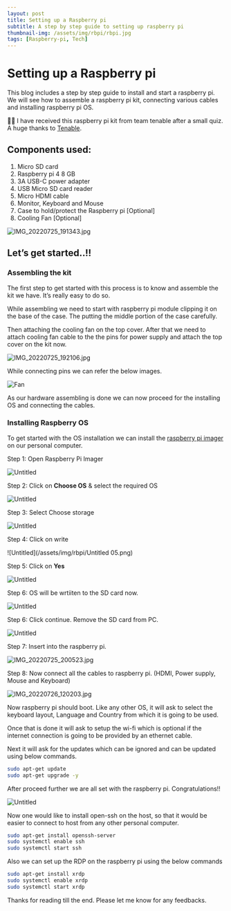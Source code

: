```yaml
---
layout: post
title: Setting up a Raspberry pi 
subtitle: A step by step guide to setting up raspberry pi
thumbnail-img: /assets/img/rbpi/rbpi.jpg
tags: [Raspberry-pi, Tech]
---
```


# Setting up a Raspberry pi


This blog includes a step by step guide to install and start a raspberry pi. We will see how to assemble a raspberry pi kit, connecting various cables and installing raspberry pi OS.

🙏🏻 I have received this raspberry pi kit from team tenable after a small quiz. A huge thanks to [Tenable](https://www.tenable.com/campaigns/nessus-on-raspberrypi).



## Components used:

1. Micro SD card
2. Raspberry pi 4 8 GB
3. 3A USB-C power adapter
4. USB Micro SD card reader
5. Micro HDMI cable
6. Monitor, Keyboard and Mouse
7. Case to hold/protect the Raspberry pi [Optional]
8. Cooling Fan [Optional]

![IMG_20220725_191343.jpg](/assets/img/rbpi/IMG_20220725_191343.jpg)

## Let’s get started..!!

### Assembling the kit

The first step to get started with this process is to know and assemble the kit we have. It’s really easy to do so. 

While assembling we need to start with raspberry pi module clipping it on the base of the case. The putting the middle portion of the case carefully. 

Then attaching the cooling fan on the top cover. After that we need to attach cooling fan cable to the the pins for power supply and attach the top cover on the kit now.  

![IMG_20220725_192106.jpg](/assets/img/rbpi/IMG_20220725_192106.jpg)

While connecting pins we can refer the below images.

![Fan](/assets/img/rbpi/fan.jpg)


As our hardware assembling is done we can now proceed for the installing OS and connecting the cables.

### Installing Raspberry OS

To get started with the OS installation we can install the [raspberry pi imager](https://downloads.raspberrypi.org/imager/imager_latest.exe) on our personal computer. 

Step 1: Open Raspberry Pi Imager

![Untitled](/assets/img/rbpi/Untitled%202.png)

Step 2: Click on **Choose OS** & select the required OS

![Untitled](/assets/img/rbpi/Untitled%203.png)

Step 3: Select Choose storage 

![Untitled](/assets/img/rbpi/Untitled%204.png)

Step 4: Click on write

![Untitled](/assets/img/rbpi/Untitled 05.png)

Step 5: Click on **Yes**

![Untitled](/assets/img/rbpi/Untitled%206.png)

Step 6: OS will be wrtiiten to the SD card now.

![Untitled](/assets/img/rbpi/Untitled%207.png)

Step 6: Click continue. Remove the SD card from PC. 

![Untitled](/assets/img/rbpi/Untitled%208.png)

Step 7: Insert into the raspberry pi.

![IMG_20220725_200523.jpg](/assets/img/rbpi/IMG_20220725_200523.jpg)

Step 8: Now connect all the cables to raspberry pi. (HDMI, Power supply, Mouse and Keyboard)

![IMG_20220726_120203.jpg](/assets/img/rbpi/IMG_20220726_120203.jpg)

Now raspberry pi should boot. Like any other OS, it will ask to select the keyboard layout, Language and Country from which it is going to be used. 

Once that is done it will ask to setup the wi-fi which is optional if the internet connection is going to be provided by an ethernet cable.

Next it will ask for the updates which can be ignored and can be updated using below commands.

 

```bash
sudo apt-get update
sudo apt-get upgrade -y
```

After proceed further we are all set with the raspberry pi. Congratulations!!

![Untitled](/assets/img/rbpi/Untitled%209.png)

Now one would like to install open-ssh on the host, so that it would be easier to connect to host from any other personal computer.

```bash
sudo apt-get install openssh-server
sudo systemctl enable ssh 
sudo systemctl start ssh
```

 Also we can set up the RDP on the raspberry pi using the below commands 

```bash
sudo apt-get install xrdp
sudo systemctl enable xrdp
sudo systemctl start xrdp
```

Thanks for reading till the end. Please let me know for any feedbacks.  